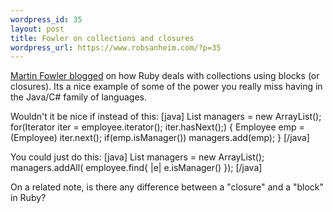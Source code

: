 ```yaml
--- 
wordpress_id: 35
layout: post
title: Fowler on collections and closures
wordpress_url: https://www.robsanheim.com/?p=35
---
```

<a href="https://martinfowler.com/bliki/CollectionClosureMethod.html">Martin Fowler blogged</a> on how Ruby deals with collections using blocks (or closures).  Its a nice example of some of the power you really miss having in the Java/C# family of languages.  

Wouldn't it be nice if instead of this:
[java]
List managers = new ArrayList();
for(Iterator iter = employee.iterator(); iter.hasNext();) {
   Employee emp = (Employee) iter.next();
   if(emp.isManager()) 
       managers.add(emp);
}
[/java]

You could just do this:
[java]
List managers = new ArrayList();
managers.addAll( employee.find{ |e| e.isManager() });
[/java]

On a related note, is there any difference between a "closure" and a "block" in Ruby?
